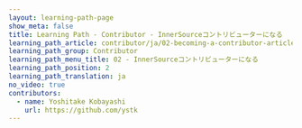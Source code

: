 ```yaml
---
layout: learning-path-page
show_meta: false
title: Learning Path - Contributor - InnerSourceコントリビューターになる
learning_path_article: contributor/ja/02-becoming-a-contributor-article-ja.asciidoc
learning_path_group: Contributor
learning_path_menu_title: 02 - InnerSourceコントリビューターになる
learning_path_position: 2
learning_path_translation: ja
no_video: true
contributors:
  - name: Yoshitake Kobayashi
    url: https://github.com/ystk
---
```

<!--- This file autogenerated from https://github.com/InnerSourceCommons/InnerSourceLearningPath/blob/master/scripts -->